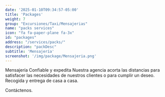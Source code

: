 ```yaml
---
date: '2025-01-10T09:34:57-05:00'
title: 'Packages'
weight: 7
group: "Excursiones/Taxi/Mensajerias"
name: "packs services"
icon: "fa fa-paper-plane fa-3x"
id: "packages"
address: "/services/packs/"
description: "packDesc"
subtitle: 'Mensajería'
screenshot: '/img/package/Mensajeria.png'
---
```


Mensajería Confiable y expedita
Nuestra agencia acorta las distancias para satisfacer las necesidades de nuestros clientes o para cumplir un deseo. Recogida y entrega de casa a casa.

Contáctenos.